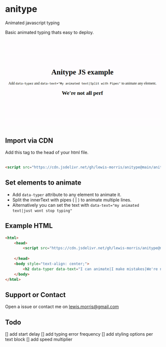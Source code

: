 # anitype
Animated javascript typing 

Basic animated typing thats easy to deploy.

![Animation example](example.gif)

## Import via CDN

Add this tag to the head of your html file.

```html

<script src="https://cdn.jsdelivr.net/gh/lewis-morris/anitype@main/anitype.js" defer></script>

````


## Set elements to animate 

* Add `data-typer` attribute to any element to animate it. 
* Split the innerText with pipes ( | )  to animate multiple lines.
* Alternatively you can set the text with `data-text="my animated text|just wont stop typing"` 

## Example HTML


```html
<html>
    <head>
        <script src="https://cdn.jsdelivr.net/gh/lewis-morris/anitype@main/anitype.js" defer></script>
        
    </head>
    <body style="text-align: center;">
        <h2 data-typer data-text="I can animate|I make mistakes|We're not all perfect"></h2>
    </body>
</html>

````

## Support or Contact

Open a issue or contact me on lewis.morris@gmail.com

## Todo

[] add start delay
[] add typing error frequency
[] add styling options per text block
[] add speed multiplier
